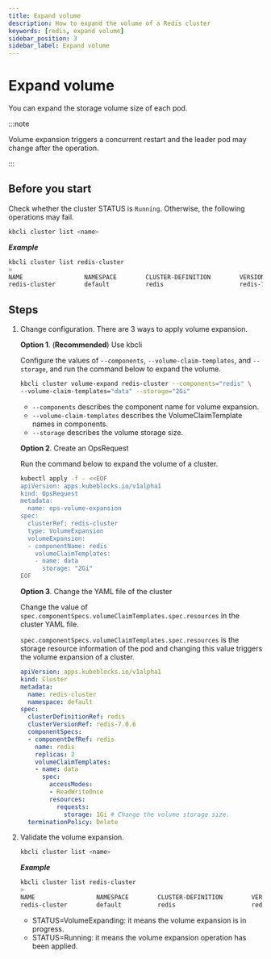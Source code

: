 ```yaml
---
title: Expand volume
description: How to expand the volume of a Redis cluster
keywords: [redis, expand volume]
sidebar_position: 3
sidebar_label: Expand volume
---
```


# Expand volume

You can expand the storage volume size of each pod.

:::note

Volume expansion triggers a concurrent restart and the leader pod may change after the operation.

:::

## Before you start

Check whether the cluster STATUS is `Running`. Otherwise, the following operations may fail.

```bash
kbcli cluster list <name>
```

***Example***

```bash
kbcli cluster list redis-cluster
>
NAME                 NAMESPACE        CLUSTER-DEFINITION        VERSION                TERMINATION-POLICY        STATUS         CREATED-TIME
redis-cluster        default          redis                     redis-7.0.6            Delete                    Running        Apr 10,2023 19:00 UTC+0800
```

## Steps

1. Change configuration. There are 3 ways to apply volume expansion.

   **Option 1**. (**Recommended**) Use kbcli

   Configure the values of `--components`, `--volume-claim-templates`, and `--storage`, and run the command below to expand the volume.

   ```bash
   kbcli cluster volume-expand redis-cluster --components="redis" \
   --volume-claim-templates="data" --storage="2Gi"
   ```

   - `--components` describes the component name for volume expansion.
   - `--volume-claim-templates` describes the VolumeClaimTemplate names in components.
   - `--storage` describes the volume storage size.

   **Option 2**. Create an OpsRequest

   Run the command below to expand the volume of a cluster.

   ```bash
   kubectl apply -f - <<EOF
   apiVersion: apps.kubeblocks.io/v1alpha1
   kind: OpsRequest
   metadata:
     name: ops-volume-expansion
   spec:
     clusterRef: redis-cluster
     type: VolumeExpansion
     volumeExpansion:
     - componentName: redis
       volumeClaimTemplates:
       - name: data
         storage: "2Gi"
   EOF
   ```

   **Option 3**. Change the YAML file of the cluster

   Change the value of `spec.componentSpecs.volumeClaimTemplates.spec.resources` in the cluster YAML file.

   `spec.componentSpecs.volumeClaimTemplates.spec.resources` is the storage resource information of the pod and changing this value triggers the volume expansion of a cluster.

   ```yaml
   apiVersion: apps.kubeblocks.io/v1alpha1
   kind: Cluster
   metadata:
     name: redis-cluster
     namespace: default
   spec:
     clusterDefinitionRef: redis
     clusterVersionRef: redis-7.0.6
     componentSpecs:
     - componentDefRef: redis
       name: redis
       replicas: 2
       volumeClaimTemplates:
       - name: data
         spec:
           accessModes:
           - ReadWriteOnce
           resources:
             requests:
               storage: 1Gi # Change the volume storage size.
     terminationPolicy: Delete
   ```

2. Validate the volume expansion.

   ```bash
   kbcli cluster list <name>
   ```

   ***Example***

   ```bash
   kbcli cluster list redis-cluster
   >
   NAME                 NAMESPACE        CLUSTER-DEFINITION        VERSION                  TERMINATION-POLICY        STATUS                 CREATED-TIME
   redis-cluster        default          redis                     redis-7.0.6              Delete                    VolumeExpanding        Apr 10,2023 16:27 UTC+0800
   ```

   - STATUS=VolumeExpanding: it means the volume expansion is in progress.
   - STATUS=Running: it means the volume expansion operation has been applied.
